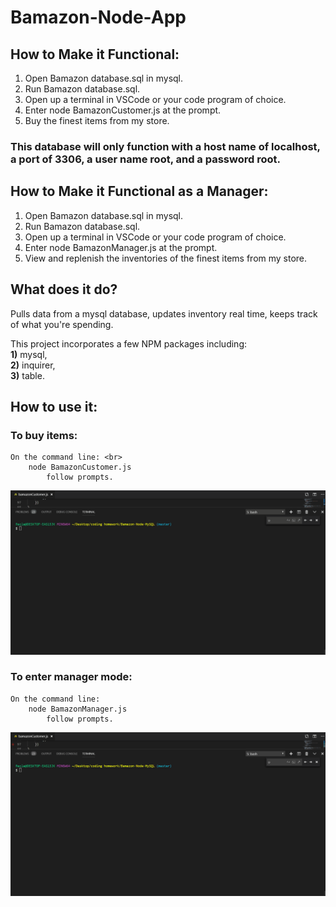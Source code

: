 # Bamazon-Node-App

## How to Make it Functional:

1)  Open Bamazon database.sql in mysql.
2)  Run Bamazon database.sql.
3)  Open up a terminal in VSCode or your code program of choice.
4)  Enter node BamazonCustomer.js at the prompt.
5)  Buy the finest items from my store.

### This database will only function with a host name of localhost, a port of 3306, a user name root, and a password root.

## How to Make it Functional as a Manager:
1)  Open Bamazon database.sql in mysql.
2)  Run Bamazon database.sql.
3)  Open up a terminal in VSCode or your code program of choice.
4)  Enter node BamazonManager.js at the prompt.
5)  View and replenish the inventories of the finest items from my store.

## What does it do?

Pulls data from a mysql database, updates inventory real time, keeps track of what you're spending.

This project incorporates a few NPM packages including: <br>
    **1)** mysql,<br>
    **2)** inquirer, <br>
    **3)** table.<br>

## How to use it:

### To buy items:
    On the command line: <br>
        node BamazonCustomer.js
            follow prompts.
            
 <img src="./Customer.gif" />    


### To enter manager mode:
    On the command line:
        node BamazonManager.js
            follow prompts.

 <img src="./Manager.gif" />
